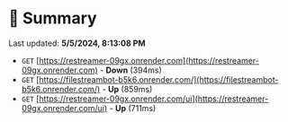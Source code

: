 # 📖 Summary
Last updated: **5/5/2024, 8:13:08 PM**

- `GET` [https://restreamer-09gx.onrender.com](https://restreamer-09gx.onrender.com) - **Down** (394ms)
- `GET` [https://filestreambot-b5k6.onrender.com/](https://filestreambot-b5k6.onrender.com/) - **Up** (859ms)
- `GET` [https://restreamer-09gx.onrender.com/ui](https://restreamer-09gx.onrender.com/ui) - **Up** (711ms)
